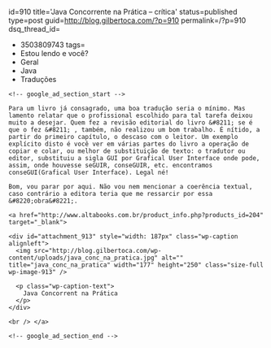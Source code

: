 id=910
title='Java Concorrente na Prática &#8211; crítica'
status=published
type=post
guid=http://blog.gilbertoca.com/?p=910
permalink=/?p=910
dsq_thread_id=
  - 3503809743
tags=
  - Estou lendo e você?
  - Geral
  - Java
  - Traduções
~~~~~~
<!-- google_ad_section_start -->

Para um livro já consagrado, uma boa tradução seria o mínimo. Mas lamento relatar que o profissional escolhido para tal tarefa deixou muito a desejar. Quem fez a revisão editorial do livro &#8211; se é que o fez &#8211; , também, não realizou um bom trabalho. É nítido, a partir do primeiro capítulo, o descaso com o leitor. Um exemplo explícito disto é você ver em várias partes do livro a operação de copiar e colar, ou melhor de substituição de texto: o tradutor ou editor, substituiu a sigla GUI por Grafical User Interface onde pode, assim, onde houvesse seGUIR, conseGUIR, etc. encontramos conseGUI(Grafical User Interface). Legal né! 

Bom, vou parar por aqui. Não vou nem mencionar a coerência textual, caso contrário a editora teria que me ressarcir por essa &#8220;obra&#8221;. 

<a href="http://www.altabooks.com.br/product_info.php?products_id=204" target="_blank">

<div id="attachment_913" style="width: 187px" class="wp-caption alignleft">
  <img src="http://blog.gilbertoca.com/wp-content/uploads/java_conc_na_pratica.jpg" alt="" title="java_conc_na_pratica" width="177" height="250" class="size-full wp-image-913" />
  
  <p class="wp-caption-text">
    Java Concorrent na Prática
  </p>
</div>

<br /> </a>

<!-- google_ad_section_end -->